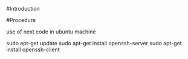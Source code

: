 #Introduction

#Procedure

use of next code in ubuntu machine 

sudo apt-get update
sudo apt-get install openssh-server
sudo apt-get install openssh-client
